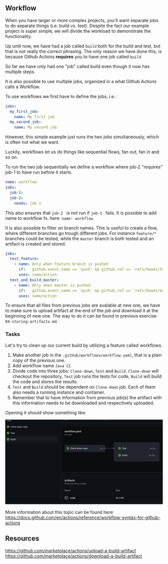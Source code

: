 ## Workflow
When you have larger or more complex projects, you’ll want separate jobs to do separate things (i.e. build vs. test). Despite the fact our example project is super simple, we will divide the workload to demonstrate the functionality.

Up until now, we have had a job called `build` both for the build and test, but that is not really the correct phrasing. The only reason we have done this, is because Github Actions **requires** you to have one job called `build`

So far we have only had one "job" called build even though it now has multiple steps.

It is also possible to use multiple jobs, organized in a what Github Actions calls a Workflow.

To use workflows we first have to define the jobs, i.e.:

```YAML
jobs:
  my_first_job:
    name: My first job
  my_second_job:
    name: My second job
```

However, this simple example just runs the two jobs simultaneously, which is often not what we want.

Luckily, workflows let us do things like sequential flows, fan out, fan in and so on.

To run the two job sequentially we define a workflow where job-2 "requires" job-1 to have run before it starts.

```YAML
name: workflow
jobs:
  job-1:
  job-2:
    needs: job-1
```
This also ensures that  `job-2 ` is not run if  `job-1 ` fails. It is possible to add name to workflow fx. here: `name: workflow`

It is also possible to filter on branch names. This is useful to create a flow, where different branches go trough different jobs. For instance  `feature/*` branches could be tested, while the  `master` branch is both tested and an artifact is created and stored.

```YAML
jobs:
  test_feature:
    - name: Only when feature branch is pushed
      if:   github.event_name == 'push' && github.ref == 'refs/heads/feature/*'
      uses: some/action
  test_and_build_master:
    - name: Only when master is pushed
      if:   github.event_name == 'push' && github.ref == 'refs/heads/master'
      uses: some/action
```

To ensure that all files from previous jobs are avalable at new one, we have to make sure to upload artifact at the end of the job and download it at the beginning of new one. The way to do it can be found in previous exercise `04-storing-artifacts.md`.

### Tasks
Let's try to clean up our current build by utilizing a feature called workflows.

1. Make another job in the `.github/workflows/workflow.yaml`, that is a plain copy of the previous one.
2. Add workflow name `Java CI`
3. Divide code into three jobs: `Clone-down`, `Test` and `Build`. `Clone-down` will checkout the repository, `Test` job runs the tests for code, `Build` will build the code and stores the results. 
3. `Test` and `Build` should be dependent on `Clone-down` job. Each of them also needs a running instance and container.
4. Remember that to have information from previous job(s) the artifact with this information needs to be downloaded and respectively uploaded.


Opening it should show something like:

![Screenshot workflow](img/workflow.png)

More information about this topic can be found here: https://docs.github.com/en/actions/reference/workflow-syntax-for-github-actions


## Resources

https://github.com/marketplace/actions/upload-a-build-artifact
https://github.com/marketplace/actions/download-a-build-artifact